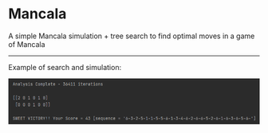 # Mancala

A simple Mancala simulation + tree search to find optimal moves in a game of Mancala

----

Example of search and simulation:

![Optimal Move](Documentation/Mancala%20Analysis.PNG)